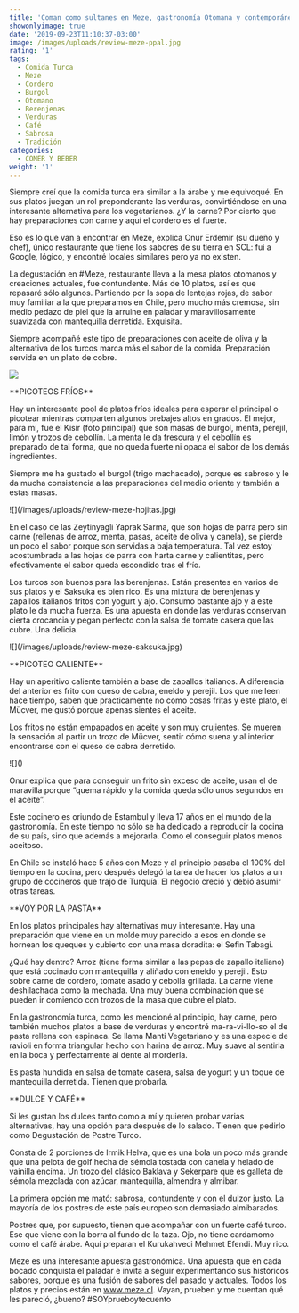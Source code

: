 ```yaml
---
title: 'Coman como sultanes en Meze, gastronomía Otomana y contemporánea'
showonlyimage: true
date: '2019-09-23T11:10:37-03:00'
image: /images/uploads/review-meze-ppal.jpg
rating: '1'
tags:
  - Comida Turca
  - Meze
  - Cordero
  - Burgol
  - Otomano
  - Berenjenas
  - Verduras
  - Café
  - Sabrosa
  - Tradición
categories:
  - COMER Y BEBER
weight: '1'
---
```

Siempre creí que la comida turca era similar a la árabe y me equivoqué. En sus platos juegan un rol preponderante las verduras, convirtiéndose en una interesante alternativa para los vegetarianos. ¿Y la carne? Por cierto que hay preparaciones con carne y aquí el cordero es el fuerte.

<!--more-->

Eso es lo que van a encontrar en Meze, explica Onur Erdemir (su dueño y chef), único restaurante que tiene los sabores de su tierra en SCL: fui a Google, lógico, y encontré locales similares pero ya no existen.


La degustación en #Meze, restaurante lleva a la mesa platos otomanos y creaciones actuales, fue contundente. Más de 10 platos, así es que repasaré sólo algunos. Partiendo por la sopa de lentejas rojas, de sabor muy familiar a la que preparamos en Chile, pero mucho más cremosa, sin medio pedazo de piel que la arruine en paladar y maravillosamente suavizada con mantequilla derretida. Exquisita. 


Siempre acompañé este tipo de preparaciones con aceite de oliva y la alternativa de los turcos marca más el sabor de la comida. Preparación servida en un plato de cobre.



![](/images/uploads/review-meze-sopa.jpg)



\*\*PICOTEOS FRÍOS\*\*


Hay un interesante pool de platos fríos ideales para esperar el principal o picotear mientras comparten algunos brebajes altos en grados. El mejor, para mí, fue el Kisir (foto principal) que son masas de burgol, menta, perejil, limón y trozos de cebollín. La menta le da frescura y el cebollín es preparado de tal forma, que no queda fuerte ni opaca el sabor de los demás ingredientes. 


Siempre me ha gustado el burgol (trigo machacado), porque es sabroso y le da mucha consistencia a las preparaciones del medio oriente y también a estas masas. 

!\[](/images/uploads/review-meze-hojitas.jpg)



En el caso de las Zeytinyagli Yaprak Sarma, que son hojas de parra pero sin carne (rellenas de arroz, menta, pasas, aceite de oliva y canela), se pierde un poco el sabor porque son servidas a baja temperatura. Tal vez estoy acostumbrada a las hojas de parra con harta carne y calientitas, pero efectivamente el sabor queda escondido tras el frío.


Los turcos son buenos para las berenjenas. Están presentes en varios de sus platos y el Saksuka es bien rico. Es una mixtura de berenjenas y zapallos italianos fritos con yogurt y ajo. Consumo bastante ajo y a este plato le da mucha fuerza. Es una apuesta en donde las verduras conservan cierta crocancia y pegan perfecto con la salsa de tomate casera que las cubre. Una delicia.




!\[](/images/uploads/review-meze-saksuka.jpg)

\*\*PICOTEO CALIENTE\*\*


Hay un aperitivo caliente también a base de zapallos italianos. A diferencia del anterior es frito con queso de cabra, eneldo y perejil. Los que me leen hace tiempo, saben que practicamente no como cosas fritas y este plato, el Mücver, me gustó porque apenas sientes el aceite.


Los fritos no están empapados en aceite y son muy crujientes. Se mueren la sensación al partir un trozo de Mücver, sentir cómo suena y al interior encontrarse con el queso de cabra derretido.


!\[]()

Onur explica que para conseguir un frito sin exceso de aceite, usan el de maravilla porque “quema rápido y la comida queda sólo unos segundos en el aceite”. 

Este cocinero es oriundo de Estambul y lleva 17 años en el mundo de la gastronomía. En este tiempo no sólo se ha dedicado a reproducir la cocina de su país, sino que además a mejorarla. Como el conseguir platos menos aceitoso.


En Chile se instaló hace 5 años con Meze y al principio pasaba el 100% del tiempo en la cocina, pero después delegó la tarea de hacer los platos a un grupo de cocineros que trajo de Turquía. El negocio creció y debió asumir otras tareas.


\*\*VOY POR LA PASTA\*\*


En los platos principales hay alternativas muy interesante. Hay una preparación que viene en un molde muy parecido a esos en donde se hornean los queques y cubierto con una masa doradita: el Sefin Tabagi. 


¿Qué hay dentro? Arroz (tiene forma similar a las pepas de zapallo italiano) que está cocinado con mantequilla y aliñado con eneldo y perejil. Esto sobre carne de cordero, tomate asado y cebolla grillada. La carne viene deshilachada como la mechada. Una muy buena combinación que se pueden ir comiendo con trozos de la masa que cubre el plato. 


En la gastronomía turca, como les mencioné al principio, hay carne, pero también muchos platos a base de verduras y encontré ma-ra-vi-llo-so el de pasta rellena con espinaca. Se llama Manti Vegetariano y es una especie de ravioli en forma triangular hecho con harina de arroz. Muy suave al sentirla en la boca y perfectamente al dente al morderla.


Es pasta hundida en salsa de tomate casera, salsa de yogurt y un toque de mantequilla derretida. Tienen que probarla.


\*\*DULCE Y CAFÉ\*\*


Si les gustan los dulces tanto como a mí y quieren probar varias alternativas, hay una opción para después de lo salado. Tienen que pedirlo como Degustación de Postre Turco.


Consta de 2 porciones de Irmik Helva, que es una bola un poco más grande que una pelota de golf hecha de sémola tostada con canela y helado de vainilla encima. Un trozo del clásico Baklava y Sekerpare que es galleta de sémola mezclada con azúcar, mantequilla, almendra y almibar. 

La primera opción me mató: sabrosa, contundente y con el dulzor justo. La mayoría de los postres de este país europeo son demasiado almibarados.


Postres que, por supuesto, tienen que acompañar con un fuerte café turco. Ese que viene con la borra al fundo de la taza. Ojo, no tiene cardamomo como el café árabe. Aquí preparan el Kurukahveci Mehmet Efendi. Muy rico.



Meze es una interesante apuesta gastronómica. Una apuesta que en cada bocado conquista el paladar e invita a seguir experimentando sus históricos sabores, porque es una fusión de sabores del pasado y actuales. Todos los platos y precios están en www.meze.cl. Vayan, prueben y me cuentan qué les pareció, ¿bueno? #SOYprueboytecuento
